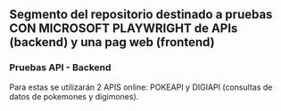 ## Segmento del repositorio destinado a pruebas CON MICROSOFT PLAYWRIGHT de APIs (backend) y una pag web (frontend)

### Pruebas API - Backend
 Para estas se utilizarán 2 APIS online: POKEAPI y DIGIAPI (consultas de datos de pokemones y digimones).
